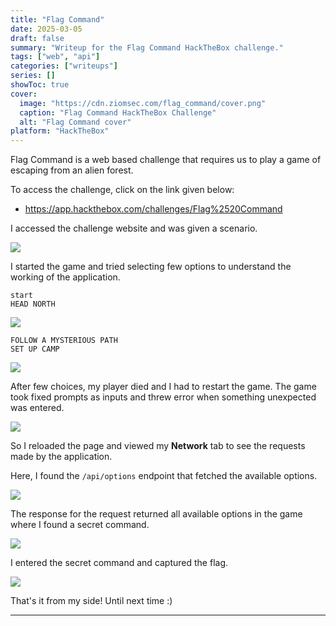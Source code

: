 ```yaml
---
title: "Flag Command"
date: 2025-03-05
draft: false
summary: "Writeup for the Flag Command HackTheBox challenge."
tags: ["web", "api"]
categories: ["writeups"]
series: []
showToc: true
cover:
  image: "https://cdn.ziomsec.com/flag_command/cover.png"
  caption: "Flag Command HackTheBox Challenge"
  alt: "Flag Command cover"
platform: "HackTheBox"
---
```


Flag Command is a web based challenge that requires us to play a game of escaping from an alien forest.
<!--more-->
To access the challenge, click on the link given below:
- https://app.hackthebox.com/challenges/Flag%2520Command

I accessed the challenge website and was given a scenario.

![](https://cdn.ziomsec.com/flag_command/1.png)

I started the game and tried selecting few options to understand the working of the application.

```
start
HEAD NORTH
```

![](https://cdn.ziomsec.com/flag_command/2.png)

```
FOLLOW A MYSTERIOUS PATH
SET UP CAMP
```

![](https://cdn.ziomsec.com/flag_command/3.png)

After few choices, my player died and I had to restart the game. The game took fixed prompts as inputs and threw error when something unexpected was entered.

![](https://cdn.ziomsec.com/flag_command/4.png)

So I reloaded the page and viewed my **Network** tab to see the requests made by the application.

Here, I found the `/api/options` endpoint that fetched the available options.

![](https://cdn.ziomsec.com/flag_command/5.png)

The response for the request returned all available options in the game where I found a secret command.

![](https://cdn.ziomsec.com/flag_command/6.png)

I entered the secret command and captured the flag.

![](https://cdn.ziomsec.com/flag_command/7.png)

That's it from my side! Until next time :)

---
